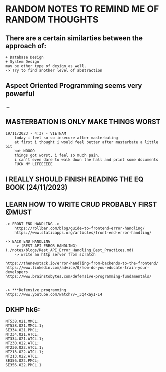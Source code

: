# RANDOM NOTES TO REMIND ME OF RANDOM THOUGHTS 
## There are a certain similarties between the approach of:
    + Database Design
    + System Design
    may be other type of design as well. 
    -> Try to find another level of abstraction

## Aspect Oriented Programming seems very powerful 
.... 

## MASTERBATION IS ONLY MAKE THINGS WORST 
    19/11/2023 - 4:37 - VIETNAM
        today i feel so so insecure after masterbating 
        at first i thought i would feel better after masterbate a little bit 
        but NOOOO 
        things got worst, i feel so much pain, 
        i can't even dare to walk down the hall and print some documents  
        FUCK MY LIFEEEEEE

## I REALLY SHOULD FINISH READING THE EQ BOOK (24/11/2023) 

## LEARN HOW TO WRITE CRUD PROBABLY FIRST @MUST 
    -> FRONT END HANDLING -> 
        https://rollbar.com/blog/guide-to-frontend-error-handling/
        https://www.staticapps.org/articles/front-end-error-handling/

    -> BACK END HANDLING
        -> (REST API ERROR HANDLING)(./notes/blogs/Rest_API_Error_Handling_Best_Practices.md)
        -> write an http server from scratch 

    https://thenewstack.io/error-handling-from-backends-to-the-frontend/
    https://www.linkedin.com/advice/0/how-do-you-educate-train-your-developers
    https://www.brainstobytes.com/defensive-programming-fundamentals/


    -> ***Defensive programming 
    https://www.youtube.com/watch?v=_3q4xayI-I4

## DKHP hk6: 
    NT538.O21.MMCL;
    NT538.O21.MMCL.1;
    SE334.O21.PMCL;
    NT334.O21.ATCL;
    NT334.O21.ATCL.1;
    NT230.O22.ATCL;
    NT230.O22.ATCL.1;
    NT213.O22.ATCL.1;
    NT213.O22.ATCL;
    SE356.O22.PMCL;
    SE356.O22.PMCL.1



